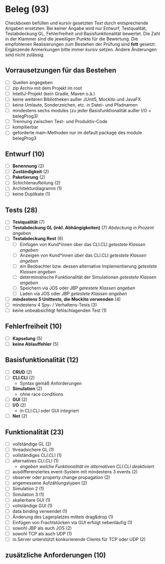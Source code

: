 # Beleg (93)
Checkboxen befüllen und _kursiv_ gesetzten Text durch entsprechende Angaben ersetzten.
Bei keiner Angabe wird nur Entwurf, Testqualität, Testabdeckung GL, Fehlerfreiheit und Basisfunktionalität bewertet.
Die Zahl in der Klammer sind die jeweiligen Punkte für die Bewertung.
Die empfohlenen Realisierungen zum Bestehen der Prüfung sind **fett** gesetzt.
Ergänzende Anmerkungen bitte immer _kursiv_ setzen. Andere Änderungen sind nicht zulässig.

## Vorrausetzungen für das Bestehen
- [ ] Quellen angegeben
- [ ] zip Archiv mit dem Projekt im root
- [ ] IntelliJ-Projekt (kein Gradle, Maven o.ä.)
- [ ] keine weiteren Bibliotheken außer JUnit5, Mockito und JavaFX
- [ ] keine Umlaute, Sonderzeichen, etc. in Datei- und Pfadnamen
- [ ] mindestens sechs modules (zu jeder Basisfunktionalität außer I/O + belegProg3)
- [ ] Trennung zwischen Test- und Produktiv-Code
- [ ] kompilierbar
- [ ] geforderte main-Methoden nur im default package des module belegProg3

## Entwurf (10)
- [ ] **Benennung** (2)
- [ ] **Zuständigkeit** (2)
- [ ] **Paketierung** (2)
- [ ] Schichtenaufteilung (2)
- [ ] Architekturdiagramm (1)
- [ ] keine Duplikate (1)

## Tests (28)
- [ ] **Testqualität** (7)
- [ ] **Testabdeckung GL (inkl. Abhängigkeiten)** (7) _Abdeckung in Prozent angeben_
- [ ] **Testabdeckung Rest** (6)
  - [ ] Einfügen von Kund*innen über das CLI.CLI _getestete Klassen angeben_
  - [ ] Anzeigen von Kund*innen über das CLI.CLI _getestete Klassen angeben_
  - [ ] ein Beobachter bzw. dessen alternative Implementierung _getestete Klassen angeben_
  - [ ] deterministische Funktionalität der Simulationen _getestete Klassen angeben_
  - [ ] Speichern via JOS oder JBP _getestete Klassen angeben_
  - [ ] Laden via JOS oder JBP _getestete Klassen angeben_
- [ ] **mindestens 5 Unittests, die Mockito verwenden** (4)
- [ ] mindestens 4 Spy- / Verhaltens-Tests (3)
- [ ] keine unbeabsichtigt fehlschlagenden Test (1)

## Fehlerfreiheit (10)
- [ ] **Kapselung** (5)
- [ ] **keine Ablauffehler** (5)

## Basisfunktionalität (12)
- [ ] **CRUD** (2)
- [ ] **CLI.CLI** (2)
  * Syntax gemäß Anforderungen
- [ ] **Simulation** (2)
  * ohne race conditions
- [ ] **GUI** (2)
- [ ] **I/O** (2)
  * in CLI.CLI oder GUI integriert
- [ ] **Net** (2)

## Funktionalität (23)
- [ ] vollständige GL (2)
- [ ] threadsichere GL (1)
- [ ] vollständiges CLI.CLI (1)
- [ ] alternatives CLI.CLI (1)
  * _angeben welche Funktionalität im alternativen CLI.CLI deaktiviert_
- [ ] ausdifferenziertes event-System mit mindestens 3 events (2)
- [ ] observer oder property change propagation (2)
- [ ] angemessene Aufzählungstypen (2)
- [ ] Simulation 2 (1)
- [ ] Simulation 3 (1)
- [ ] skalierbare GUI (1)
- [ ] vollständige GUI (1)
- [ ] data binding verwendet (1)
- [ ] Änderung des Lagerplatzes mittels drag&drop (1)
- [ ] Einfügen von Frachtstücken via GUI erfolgt nebenläufig (1)
- [ ] sowohl JBP als auch JOS (2)
- [ ] sowohl TCP als auch UDP (1)
- [ ] io.Server unterstützt konkurierende Clients für TCP oder UDP (2)

## zusätzliche Anforderungen (10)

